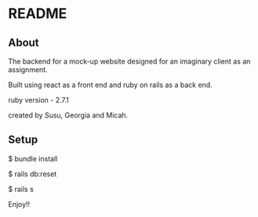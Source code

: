 # README

## About

The backend for a mock-up website designed for an imaginary client as an assignment.

Built using react as a front end and ruby on rails as a back end.

  ruby version - 2.7.1

 created by Susu, Georgia and Micah.

## Setup

  $ bundle install

  $ rails db:reset

  $ rails s

Enjoy!!
